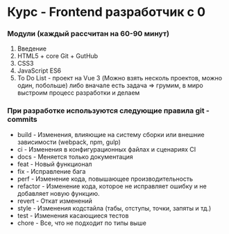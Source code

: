 # Курс - Frontend разработчик с 0

### Модули (каждый рассчитан на 60-90 минут)
1. Введение
2. HTML5 + core Git + GutHub
3. CSS3
4. JavaScript ES6
5. To Do List - проект на Vue 3 (Можно взять несколь проектов, можно один, побольше) либо вначале есть задача => грумим, в миро выстроим процесс разработки и делаем

### При разработке используются следующие правила git - commits
<ul>
    <li>build - Изменения, влияющие на систему сборки или внешние зависимости (webpack, npm, gulp)</li>
    <li>ci - Изменения в конфигурационных файлах и сценариях CI</li>
    <li>docs - Меняется только документация</li>
    <li>feat - Новый функционал</li>
    <li>fix - Исправление бага</li>
    <li>perf - Изменение кода, повышающее производительность</li>
    <li>refactor - Изменение кода, которое не исправляет ошибку и не добавляет новую функцию.</li>
    <li>revert - Откат изменений</li>
    <li>style - Изменения кодстайла (табы, отступы, точки, запяты и тд.)</li>
    <li>test - Изменения касающиеся тестов</li>
    <li>chore - Все, что не подходит по типы выше</li>
</ul>
